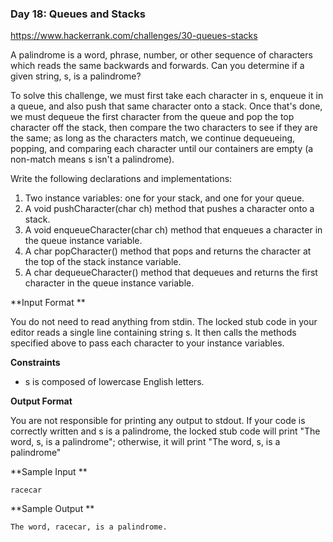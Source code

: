### Day 18: Queues and Stacks
https://www.hackerrank.com/challenges/30-queues-stacks

A palindrome is a word, phrase, number, or other sequence of characters which reads the same backwards and forwards. Can you determine if a given string, s, is a palindrome?

To solve this challenge, we must first take each character in s, enqueue it in a queue, and also push that same character onto a stack. Once that's done, we must dequeue the first character from the queue and pop the top character off the stack, then compare the two characters to see if they are the same; as long as the characters match, we continue dequeueing, popping, and comparing each character until our containers are empty (a non-match means s isn't a palindrome).

Write the following declarations and implementations:

1) Two instance variables: one for your stack, and one for your queue.
2) A void pushCharacter(char ch) method that pushes a character onto a stack.
3) A void enqueueCharacter(char ch) method that enqueues a character in the queue instance variable.
4) A char popCharacter() method that pops and returns the character at the top of the stack instance variable.
5) A char dequeueCharacter() method that dequeues and returns the first character in the queue instance variable.

 **Input Format **

You do not need to read anything from stdin. The locked stub code in your editor reads a single line containing string s. It then calls the methods specified above to pass each character to your instance variables.

 **Constraints**

- s is composed of lowercase English letters.
 
 **Output Format**

You are not responsible for printing any output to stdout. 
If your code is correctly written and  s is a palindrome, the locked stub code will print "The word, s, is a palindrome"; otherwise, it will print "The word, s, is a palindrome"


 **Sample Input **
 
```
racecar
```

 **Sample Output **
 

```
The word, racecar, is a palindrome.
```